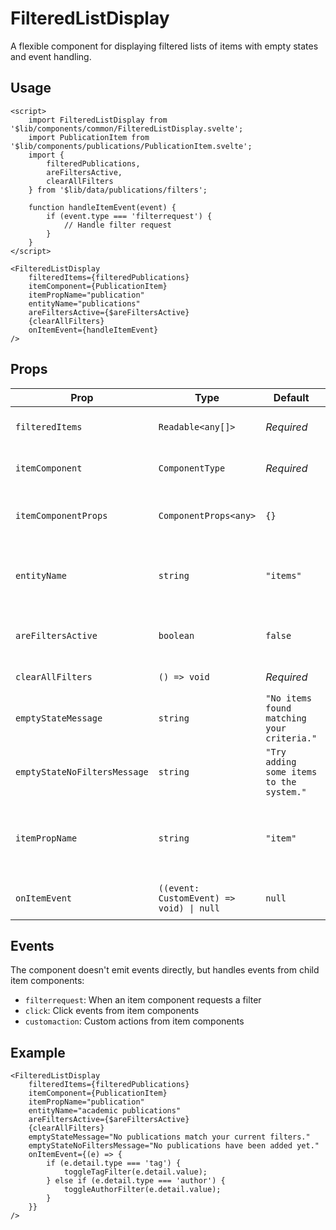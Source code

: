 # FilteredListDisplay

A flexible component for displaying filtered lists of items with empty states and event handling.

## Usage

```svelte
<script>
	import FilteredListDisplay from '$lib/components/common/FilteredListDisplay.svelte';
	import PublicationItem from '$lib/components/publications/PublicationItem.svelte';
	import {
		filteredPublications,
		areFiltersActive,
		clearAllFilters
	} from '$lib/data/publications/filters';

	function handleItemEvent(event) {
		if (event.type === 'filterrequest') {
			// Handle filter request
		}
	}
</script>

<FilteredListDisplay
	filteredItems={filteredPublications}
	itemComponent={PublicationItem}
	itemPropName="publication"
	entityName="publications"
	areFiltersActive={$areFiltersActive}
	{clearAllFilters}
	onItemEvent={handleItemEvent}
/>
```

## Props

| Prop                         | Type                                     | Default                                    | Description                                                        |
| ---------------------------- | ---------------------------------------- | ------------------------------------------ | ------------------------------------------------------------------ |
| `filteredItems`              | `Readable<any[]>`                        | _Required_                                 | Store of filtered items to display                                 |
| `itemComponent`              | `ComponentType`                          | _Required_                                 | Component to render each item                                      |
| `itemComponentProps`         | `ComponentProps<any>`                    | `{}`                                       | Additional props to pass to each item component                    |
| `entityName`                 | `string`                                 | `"items"`                                  | Customizable name of entities (e.g., "publications", "activities") |
| `areFiltersActive`           | `boolean`                                | `false`                                    | Whether filters are currently active                               |
| `clearAllFilters`            | `() => void`                             | _Required_                                 | Function to clear all filters                                      |
| `emptyStateMessage`          | `string`                                 | `"No items found matching your criteria."` | Message for empty state when filters are active                    |
| `emptyStateNoFiltersMessage` | `string`                                 | `"Try adding some items to the system."`   | Message when no filters but still empty                            |
| `itemPropName`               | `string`                                 | `"item"`                                   | The prop name used by the item component (e.g., "publication")     |
| `onItemEvent`                | `((event: CustomEvent) => void) \| null` | `null`                                     | Optional event handler for item events                             |

## Events

The component doesn't emit events directly, but handles events from child item components:

- `filterrequest`: When an item component requests a filter
- `click`: Click events from item components
- `customaction`: Custom actions from item components

## Example

```svelte
<FilteredListDisplay
	filteredItems={filteredPublications}
	itemComponent={PublicationItem}
	itemPropName="publication"
	entityName="academic publications"
	areFiltersActive={$areFiltersActive}
	{clearAllFilters}
	emptyStateMessage="No publications match your current filters."
	emptyStateNoFiltersMessage="No publications have been added yet."
	onItemEvent={(e) => {
		if (e.detail.type === 'tag') {
			toggleTagFilter(e.detail.value);
		} else if (e.detail.type === 'author') {
			toggleAuthorFilter(e.detail.value);
		}
	}}
/>
```
